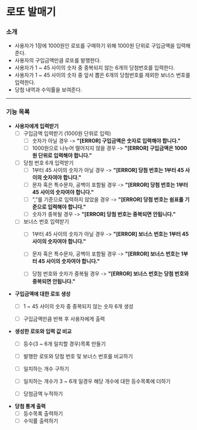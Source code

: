 # 로또 발매기
### 소개
- 사용자가 1장에 1000원인 로또를 구매하기 위해 1000원 단위로 구입금액을 입력해준다.
- 사용자의 구입금액만큼 로또를 발행한다.
- 사용자가 1 ~ 45 사이의 숫자 중 중복되지 않는 6개의 당첨번호를 입력한다.
- 사용자가 1 ~ 45 사이의 숫자 중 앞서 뽑은 6개의 당첨번호를 제외한 보너스 번호를 입력한다.
- 당첨 내역과 수익률을 보여준다.
---
### 기능 목록
- **사용자에게 입력받기**
  - [ ] 구입금액 입력받기 (1000원 단위로 입력)
    - [ ] 숫자가 아닐 경우 -> **"[ERROR] 구입금액은 숫자로 입력해야 합니다."**
    - [ ] 1000원으로 나누어 떨어지지 않을 경우 -> **"[ERROR] 구입금액은 1000원 단위로 입력해야 합니다."**
  - [ ] 당첨 번호 6개 입력받기
    - [ ] 1부터 45 사이의 숫자가 아닐 경우 -> **"[ERROR] 당첨 번호는 1부터 45 사이의 숫자여야 합니다."**
    - [ ] 문자 혹은 특수문자, 공백이 포함될 경우 -> **"[ERROR] 당첨 번호는 1부터 45 사이의 숫자여야 합니다."**
    - [ ] ","를 기준으로 입력하지 않았을 경우 -> **"[ERROR] 당첨 번호는 쉼표를 기준으로 입력해야 합니다."**
    - [ ] 숫자가 중복될 경우 -> **"[ERROR] 당첨 번호는 중복되면 안됩니다."**
  - [ ] 보너스 번호 입력받기
    - [ ] 1부터 45 사이의 숫자가 아닐 경우 -> **"[ERROR] 보너스 번호는 1부터 45 사이의 숫자여야 합니다."**
    - [ ] 문자 혹은 특수문자, 공백이 포함될 경우 -> **"[ERROR] 보너스 번호는 1부터 45 사이의 숫자여야 합니다."**
    - [ ] 당첨 번호와 숫자가 중복될 경우 -> **"[ERROR] 보너스 번호는 당첨 번호와 중복되면 안됩니다."**


- **구입금액에 대한 로또 생성**
  - [ ] 1 ~ 45 사이의 숫자 중 중복되지 않는 숫자 6개 생성
  - [ ] 구입금액만큼 반복 후 사용자에게 출력


- **생성한 로또와 입력 값 비교**
  - [ ] 등수(3 ~ 6개 일치할 경우)목록 만들기
  - [ ] 발행한 로또와 당첨 번호 및 보너스 번호를 비교하기
  - [ ] 일치하는 개수 구하기
  - [ ] 일치하는 개수가 3 ~ 6개 일경우 해당 개수에 대한 등수목록에 더하기
  - [ ] 당첨금액 누적하기


- **당첨 통계 출력**
  - [ ] 등수목록 출력하기
  - [ ] 수익률 출력하기